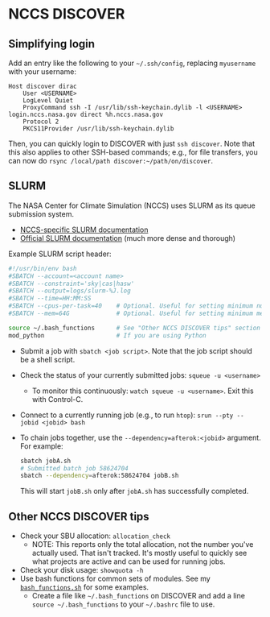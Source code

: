 # NCCS DISCOVER

## Simplifying login

Add an entry like the following to your `~/.ssh/config`, replacing `myusername` with your username:

```
Host discover dirac
    User <USERNAME>
    LogLevel Quiet
    ProxyCommand ssh -I /usr/lib/ssh-keychain.dylib -l <USERNAME> login.nccs.nasa.gov direct %h.nccs.nasa.gov
    Protocol 2
    PKCS11Provider /usr/lib/ssh-keychain.dylib
```

Then, you can quickly login to DISCOVER with just `ssh discover`.
Note that this also applies to other SSH-based commands; e.g., for file transfers, you can now do `rsync /local/path discover:~/path/on/discover`.

## SLURM

The NASA Center for Climate Simulation (NCCS) uses SLURM as its queue submission system.

- [NCCS-specific SLURM documentation](https://www.nccs.nasa.gov/nccs-users/instructional/using-slurm)
- [Official SLURM documentation](https://slurm.schedmd.com/documentation.html) (much more dense and thorough)

Example SLURM script header:

```sh
#!/usr/bin/env bash
#SBATCH --account=<account name>
#SBATCH --constraint='sky|cas|hasw'
#SBATCH --output=logs/slurm-%J.log
#SBATCH --time=HH:MM:SS
#SBATCH --cpus-per-task=40    # Optional. Useful for setting minimum number of cores
#SBATCH --mem=64G             # Optional. Useful for setting minimum memory requirement

source ~/.bash_functions      # See "Other NCCS DISCOVER tips" section below for discussion of this
mod_python                    # If you are using Python
```

- Submit a job with `sbatch <job script>`. Note that the job script should be a shell script.
- Check the status of your currently submitted jobs: `squeue -u <username>`
  - To monitor this continuously: `watch squeue -u <username>`. Exit this with Control-C.
- Connect to a currently running job (e.g., to run `htop`): `srun --pty --jobid <jobid> bash`
- To chain jobs together, use the `--dependency=afterok:<jobid>` argument. For example:

  ```sh
  sbatch jobA.sh
  # Submitted batch job 58624704
  sbatch --dependency=afterok:58624704 jobB.sh
  ```

  This will start `jobB.sh` only after `jobA.sh` has successfully completed.

## Other NCCS DISCOVER tips

- Check your SBU allocation: `allocation_check`
  - NOTE: This reports only the total allocation, not the number you've actually used. That isn't tracked. It's mostly useful to quickly see what projects are active and can be used for running jobs.
- Check your disk usage: `showquota -h`
- Use bash functions for common sets of modules. See my [`bash_functions.sh`](bash_functions.sh) for some examples.
  - Create a file like `~/.bash_functions` on DISCOVER and add a line `source ~/.bash_functions` to your `~/.bashrc` file to use.
